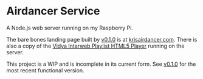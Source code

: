 # Airdancer Service

A Node.js web server running on my Raspberry Pi.

The bare bones landing page built by [v0.1.0](https://github.com/KrisAirdancer/krisairdancer-dot-com/releases/tag/v0.1.0) is at [krisairdancer.com](https://krisairdancer.com/). There is also a copy of the [Vidya Intarweb Playlist HTML5 Player](https://github.com/fpgaminer/vip-html5-player) running on the server.

This project is a WIP and is incomplete in its current form. See [v0.1.0](https://github.com/KrisAirdancer/krisairdancer-dot-com/releases/tag/v0.1.0) for the most recent functional version.

